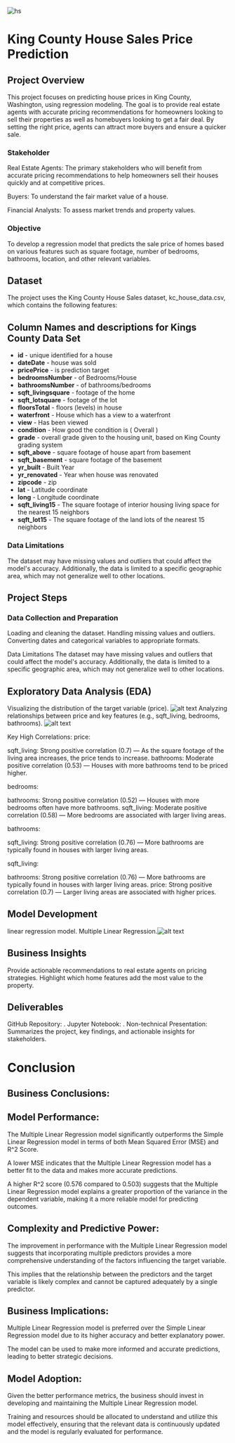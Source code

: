 
![hs](https://github.com/user-attachments/assets/fed54009-3979-44b0-a8a7-4c953624f672)

# King County House Sales Price Prediction
## Project Overview
This project focuses on predicting house prices in King County, Washington, using regression modeling. The goal is to provide real estate agents with accurate pricing recommendations for homeowners looking to sell their properties as well as homebuyers looking to get a fair deal. By setting the right price, agents can attract more buyers and ensure a quicker sale.

### Stakeholder


Real Estate Agents: The primary stakeholders who will benefit from accurate pricing recommendations to help homeowners sell their houses quickly and at competitive prices.


Buyers: To understand the fair market value of a house.



Financial Analysts: To assess market trends and property values.



### Objective


To develop a regression model that predicts the sale price of homes based on various features such as square footage, number of bedrooms, bathrooms, location, and other relevant variables.


## Dataset


The project uses the King County House Sales dataset, kc_house_data.csv, which contains the following features:

## Column Names and descriptions for Kings County Data Set
* **id** - unique identified for a house
* **dateDate** - house was sold
* **pricePrice** -  is prediction target
* **bedroomsNumber** -  of Bedrooms/House
* **bathroomsNumber** -  of bathrooms/bedrooms
* **sqft_livingsquare** -  footage of the home
* **sqft_lotsquare** -  footage of the lot
* **floorsTotal** -  floors (levels) in house
* **waterfront** - House which has a view to a waterfront
* **view** - Has been viewed
* **condition** - How good the condition is ( Overall )
* **grade** - overall grade given to the housing unit, based on King County grading system
* **sqft_above** - square footage of house apart from basement
* **sqft_basement** - square footage of the basement
* **yr_built** - Built Year
* **yr_renovated** - Year when house was renovated
* **zipcode** - zip
* **lat** - Latitude coordinate
* **long** - Longitude coordinate
* **sqft_living15** - The square footage of interior housing living space for the nearest 15 neighbors
* **sqft_lot15** - The square footage of the land lots of the nearest 15 neighbors


### Data Limitations


The dataset may have missing values and outliers that could affect the model's accuracy. Additionally, the data is limited to a specific geographic area, which may not generalize well to other locations.

## Project Steps
### Data Collection and Preparation

Loading and cleaning the dataset.
Handling missing values and outliers.
Converting dates and categorical variables to appropriate formats.

Data Limitations
The dataset may have missing values and outliers that could affect the model's accuracy. Additionally, the data is limited to a specific geographic area, which may not generalize well to other locations.

## Exploratory Data Analysis (EDA)

Visualizing the distribution of the target variable (price).
![alt text](download-1.png)
Analyzing relationships between price and key features (e.g., sqft_living, bedrooms, bathrooms).
![alt text](download-2.png)

Key High Correlations:
price:

sqft_living: Strong positive correlation (0.7) — As the square footage of the living area increases, the price tends to increase. bathrooms: Moderate positive correlation (0.53) — Houses with more bathrooms tend to be priced higher.

bedrooms:

bathrooms: Strong positive correlation (0.52) — Houses with more bedrooms often have more bathrooms. sqft_living: Moderate positive correlation (0.58) — More bedrooms are associated with larger living areas.

bathrooms:

sqft_living: Strong positive correlation (0.76) — More bathrooms are typically found in houses with larger living areas.

sqft_living:

bathrooms: Strong positive correlation (0.76) — More bathrooms are typically found in houses with larger living areas. price: Strong positive correlation (0.7) — Larger living areas are associated with higher prices.


## Model Development

linear regression model.
Multiple Linear Regression.![alt text](download.png)


## Business Insights

Provide actionable recommendations to real estate agents on pricing strategies.
Highlight which home features add the most value to the property.


## Deliverables
GitHub Repository: .
Jupyter Notebook: .
Non-technical Presentation: Summarizes the project, key findings, and actionable insights for stakeholders.


# Conclusion

## **Business Conclusions:**


## **Model Performance:**

The Multiple Linear Regression model significantly outperforms the Simple Linear Regression model in terms of both Mean Squared Error (MSE) and R^2 Score.

A lower MSE indicates that the Multiple Linear Regression model has a better fit to the data and makes more accurate predictions.

A higher R^2 score (0.576 compared to 0.503) suggests that the Multiple Linear Regression model explains a greater proportion of the variance in the dependent variable, making it a more reliable model for predicting outcomes.



## **Complexity and Predictive Power:**


The improvement in performance with the Multiple Linear Regression model suggests that incorporating multiple predictors provides a more comprehensive understanding of the factors influencing the target variable.

This implies that the relationship between the predictors and the target variable is likely complex and cannot be captured adequately by a single predictor.



## **Business Implications:**

Multiple Linear Regression model is preferred over the Simple Linear Regression model due to its higher accuracy and better explanatory power.

The model can be used to make more informed and accurate predictions, leading to better strategic decisions.



## **Model Adoption:**

Given the better performance metrics, the business should invest in developing and maintaining the Multiple Linear Regression model.

Training and resources should be allocated to understand and utilize this model effectively, ensuring that the relevant data is continuously updated and the model is regularly evaluated for performance.

